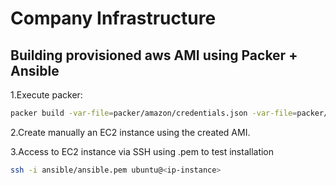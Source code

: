 # Company Infrastructure

## Building provisioned aws AMI using Packer + Ansible

1.Execute packer:

```bash
packer build -var-file=packer/amazon/credentials.json -var-file=packer/amazon/variables.json packer/amazon/ubuntu/frontend/base_ami.json
```

2.Create manually an EC2 instance using the created AMI.

3.Access to EC2 instance via SSH using .pem to test installation

```bash
ssh -i ansible/ansible.pem ubuntu@<ip-instance>
```

